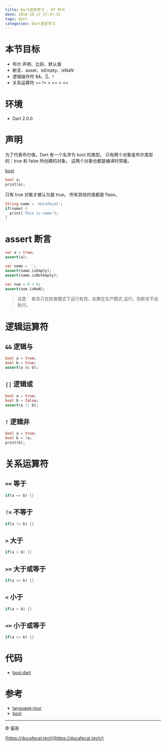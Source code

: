 ```yaml
---
title: Dart语言学习 - 07 布尔
date: 2018-10-17 17:37:31
tags: dart
categories: Dart语言学习
---
```


# 本节目标

- 布尔 声明、比较、默认值
- 断言、asset、isEmpty、isNaN
- 逻辑操作符 &&、||、!
- 关系运算符 == != > >= < <=

# 环境

- Dart 2.0.0

# 声明

为了代表布尔值，Dart 有一个名字为 bool 的类型。 只有两个对象是布尔类型的：true 和 false 所创建的对象， 这两个对象也都是编译时常量。

[bool](https://api.dartlang.org/stable/2.0.0/dart-core/bool-class.html)

```dart
bool a;
print(a);
```

只有 true 对象才被认为是 true。 所有其他的值都是 flase。

```dart
String name = 'ducafecat';
if(name) {
  print('this is name');
}
```

# assert 断言

```dart
var a = true;
assert(a);

var name = '';
assert(name.isEmpty);
assert(name.isNotEmpty);

var num = 0 / 0;
assert(num.isNaN);
```

> 注意： 断言只在检查模式下运行有效，如果在生产模式 运行，则断言不会执行。

# 逻辑运算符

## `&&` 逻辑与

```dart
bool a = true;
bool b = true;
assert(a && b);
```

## `||` 逻辑或

```dart
bool a = true;
bool b = false;
assert(a || b);
```

## `!` 逻辑非

```dart
bool a = true;
bool b = !a;
print(b);
```

# 关系运算符

## `==` 等于

```dart
if(a == b) {}
```

## `!=` 不等于

```dart
if(a != b) {}
```

## `>` 大于

```dart
if(a > b) {}
```

## `>=` 大于或等于

```dart
if(a >= b) {}
```

## `<` 小于

```dart
if(a < b) {}
```

## `<=` 小于或等于

```dart
if(a <= b) {}
```

# 代码

- [bool.dart](https://github.com/ducafecat/dart-learn/blob/master/07-%E5%B8%83%E5%B0%94/bool.dart)

# 参考

- [language-tour](https://www.dartlang.org/guides/language/language-tour)
- [bool](https://api.dartlang.org/stable/2.0.0/dart-core/bool-class.html)

----

© 猫哥

[https://ducafecat.tech](https://ducafecat.tech/)
